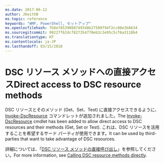 ```yaml
---
ms.date: 2017-06-12
author: JKeithB
ms.topic: reference
keywords: "WMF, PowerShell, セットアップ"
ms.openlocfilehash: 7b8e78539088749348b27509f94f2cc80e3b6634
ms.sourcegitcommit: 99227f62dcf827354770eb2c3e95c5cf6a3118b4
ms.translationtype: HT
ms.contentlocale: ja-JP
ms.lasthandoff: 03/15/2018
---
```

# <a name="direct-access-to-dsc-resource-methods"></a><span data-ttu-id="d9d7a-102">DSC リソース メソッドへの直接アクセス</span><span class="sxs-lookup"><span data-stu-id="d9d7a-102">Direct access to DSC resource methods</span></span>


<span data-ttu-id="d9d7a-103">DSC リソースとそのメソッド (Get、Set、Test) に直接アクセスできるように、[Invoke-DscResource](https://technet.microsoft.com/library/mt517869.aspx) コマンドレットが追加されました。</span><span class="sxs-lookup"><span data-stu-id="d9d7a-103">The [Invoke-DscResource](https://technet.microsoft.com/library/mt517869.aspx) cmdlet has been added to allow direct access to DSC resources and their methods (Get, Set or Test).</span></span> <span data-ttu-id="d9d7a-104">これは、DSC リソースを活用することを希望するサード パーティが使用できます。</span><span class="sxs-lookup"><span data-stu-id="d9d7a-104">It can be used by third-parties that want to take advantage of DSC resources.</span></span>

<span data-ttu-id="d9d7a-105">詳細については、「[DSC リソース メソッドの直接呼び出し](https://msdn.microsoft.com/powershell/dsc/directcallresource)」を参照してください。</span><span class="sxs-lookup"><span data-stu-id="d9d7a-105">For more information, see [Calling DSC resource methods directly](https://msdn.microsoft.com/powershell/dsc/directcallresource).</span></span>

